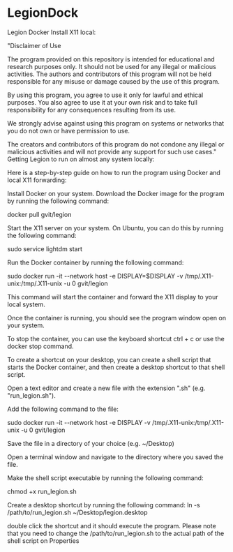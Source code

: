 # LegionDock
Legion Docker Install X11 local:

"Disclaimer of Use

The program provided on this repository is intended for educational and research purposes only. It should not be used for any illegal or malicious activities. The authors and contributors of this program will not be held responsible for any misuse or damage caused by the use of this program.

By using this program, you agree to use it only for lawful and ethical purposes. You also agree to use it at your own risk and to take full responsibility for any consequences resulting from its use.

We strongly advise against using this program on systems or networks that you do not own or have permission to use.

The creators and contributors of this program do not condone any illegal or malicious activities and will not provide any support for such use cases."
Getting Legion to run on almost any system locally:



Here is a step-by-step guide on how to run the program using Docker and local X11 forwarding:

Install Docker on your system.
Download the Docker image for the program by running the following command:

docker pull gvit/legion

Start the X11 server on your system. On Ubuntu, you can do this by running the following command:

sudo service lightdm start

Run the Docker container by running the following command:

sudo docker run -it --network host -e DISPLAY=$DISPLAY -v /tmp/.X11-unix:/tmp/.X11-unix -u 0 gvit/legion

This command will start the container and forward the X11 display to your local system.

Once the container is running, you should see the program window open on your system.

To stop the container, you can use the keyboard shortcut ctrl + c or use the docker stop command.

To create a shortcut on your desktop, you can create a shell script that starts the Docker container, and then create a desktop shortcut to that shell script.

Open a text editor and create a new file with the extension ".sh" (e.g. "run_legion.sh").

Add the following command to the file:

sudo docker run -it --network host -e DISPLAY -v /tmp/.X11-unix:/tmp/.X11-unix -u 0 gvit/legion

Save the file in a directory of your choice (e.g. ~/Desktop)

Open a terminal window and navigate to the directory where you saved the file.

Make the shell script executable by running the following command:

chmod +x run_legion.sh

Create a desktop shortcut by running the following command:
ln -s /path/to/run_legion.sh ~/Desktop/legion.desktop

double click the shortcut and it should execute the program.
Please note that you need to change the /path/to/run_legion.sh to the actual path of the shell script on
Properties
